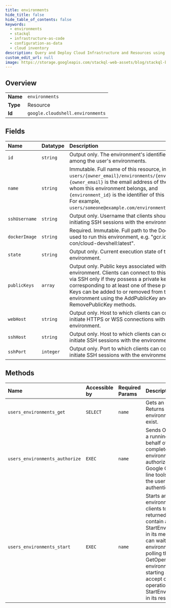 ```yaml
---
title: environments
hide_title: false
hide_table_of_contents: false
keywords:
  - environments
  - stackql
  - infrastructure-as-code
  - configuration-as-data
  - cloud inventory
description: Query and Deploy Cloud Infrastructure and Resources using SQL
custom_edit_url: null
image: https://storage.googleapis.com/stackql-web-assets/blog/stackql-blog-post-featured-image.png
---
```

  
    

## Overview
<table><tbody>
<tr><td><b>Name</b></td><td><code>environments</code></td></tr>
<tr><td><b>Type</b></td><td>Resource</td></tr>
<tr><td><b>Id</b></td><td><code>google.cloudshell.environments</code></td></tr>
</tbody></table>

## Fields
| Name | Datatype | Description |
|:-----|:---------|:------------|
| `id` | `string` | Output only. The environment's identifier, unique among the user's environments. |
| `name` | `string` | Immutable. Full name of this resource, in the format `users/{owner_email}/environments/{environment_id}`. `{owner_email}` is the email address of the user to whom this environment belongs, and `{environment_id}` is the identifier of this environment. For example, `users/someone@example.com/environments/default`. |
| `sshUsername` | `string` | Output only. Username that clients should use when initiating SSH sessions with the environment. |
| `dockerImage` | `string` | Required. Immutable. Full path to the Docker image used to run this environment, e.g. "gcr.io/dev-con/cloud-devshell:latest". |
| `state` | `string` | Output only. Current execution state of this environment. |
| `publicKeys` | `array` | Output only. Public keys associated with the environment. Clients can connect to this environment via SSH only if they possess a private key corresponding to at least one of these public keys. Keys can be added to or removed from the environment using the AddPublicKey and RemovePublicKey methods. |
| `webHost` | `string` | Output only. Host to which clients can connect to initiate HTTPS or WSS connections with the environment. |
| `sshHost` | `string` | Output only. Host to which clients can connect to initiate SSH sessions with the environment. |
| `sshPort` | `integer` | Output only. Port to which clients can connect to initiate SSH sessions with the environment. |
## Methods
| Name | Accessible by | Required Params | Description |
|:-----|:--------------|:----------------|:------------|
| `users_environments_get` | `SELECT` | `name` | Gets an environment. Returns NOT_FOUND if the environment does not exist. |
| `users_environments_authorize` | `EXEC` | `name` | Sends OAuth credentials to a running environment on behalf of a user. When this completes, the environment will be authorized to run various Google Cloud command line tools without requiring the user to manually authenticate. |
| `users_environments_start` | `EXEC` | `name` | Starts an existing environment, allowing clients to connect to it. The returned operation will contain an instance of StartEnvironmentMetadata in its metadata field. Users can wait for the environment to start by polling this operation via GetOperation. Once the environment has finished starting and is ready to accept connections, the operation will contain a StartEnvironmentResponse in its response field. |
